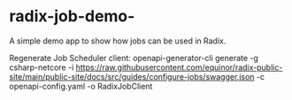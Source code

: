 # radix-job-demo-

A simple demo app to show how jobs can be used in Radix.

Regenerate Job Scheduler client:
openapi-generator-cli generate -g csharp-netcore -i https://raw.githubusercontent.com/equinor/radix-public-site/main/public-site/docs/src/guides/configure-jobs/swagger.json -c openapi-config.yaml -o RadixJobClient


